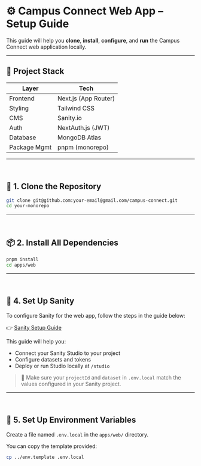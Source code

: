 # ⚙️ Campus Connect Web App – Setup Guide

This guide will help you **clone**, **install**, **configure**, and **run** the Campus Connect web application locally.

---

## 🧱 Project Stack

| Layer        | Tech                 |
| ------------ | -------------------- |
| Frontend     | Next.js (App Router) |
| Styling      | Tailwind CSS         |
| CMS          | Sanity.io            |
| Auth         | NextAuth.js (JWT)    |
| Database     | MongoDB Atlas        |
| Package Mgmt | pnpm (monorepo)      |

---

&nbsp;

## 🚀 1. Clone the Repository

```bash
git clone git@github.com:your-email@gmail.com/campus-connect.git
cd your-monorepo
```

---

&nbsp;

## 📦 2. Install All Dependencies

```bash
pnpm install
cd apps/web
```

---

&nbsp;

## 🔐 4. Set Up Sanity

To configure Sanity for the web app, follow the steps in the guide below:

👉 [Sanity Setup Guide](../../cms/docs/setup-guide)

This guide will help you:

- Connect your Sanity Studio to your project
- Configure datasets and tokens
- Deploy or run Studio locally at `/studio`

> 📌 Make sure your `projectId` and `dataset` in `.env.local` match the values configured in your Sanity project.

---

&nbsp;

## 🔐 5. Set Up Environment Variables

Create a file named `.env.local` in the `apps/web/` directory.

You can copy the template provided:

```bash
cp ../env.template .env.local
```
